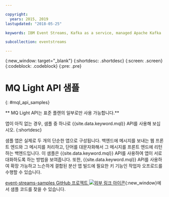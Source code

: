 ```yaml
---

copyright:
  years: 2015, 2019
lastupdated: "2018-05-25"

keywords: IBM Event Streams, Kafka as a service, managed Apache Kafka

subcollection: eventstreams

---
```


{:new_window: target="_blank"}
{:shortdesc: .shortdesc}
{:screen: .screen}
{:codeblock: .codeblock}
{:pre: .pre}

<!-- 15/11/18: info moved to eventstreams075.md, moved because of doc app changes -->
# MQ Light API 샘플
{: #mql_api_samples}

** MQ Light API는 표준 플랜의 일부로만 사용 가능합니다.**
<br/>

앱이 아직 없는 경우, 샘플 중 하나로 {{site.data.keyword.mql}} API를 사용해 보십시오.
{:shortdesc}

샘플 앱은 실제로 두 개의 단순한 앱으로 구성됩니다. 백엔드에 메시지를 보내는
웹 프론트 엔드와 그 메시지를 처리하고, 단어를 대문자화해서 그 메시지를 프론트 엔드에 리턴하는
백엔드입니다. 이 샘플은 {{site.data.keyword.mql}} API를 사용하여 앱이 서로
대화하도록 하는 방법을 보여줍니다. 또한, {{site.data.keyword.mql}} API를 사용하여
확장 가능하고 느슨하게 결합된 분산 앱 빌드에 필요한 키 기능인 작업자 오프로드를 수행할 수 있습니다.

[event-streams-samples GitHub 프로젝트 ![외부 링크 아이콘](../../icons/launch-glyph.svg "외부 링크 아이콘")](https://github.com/ibm-messaging/event-streams-samples/tree/master/mqlight){:new_window}에서 샘플 코드를 찾을 수 있습니다.
